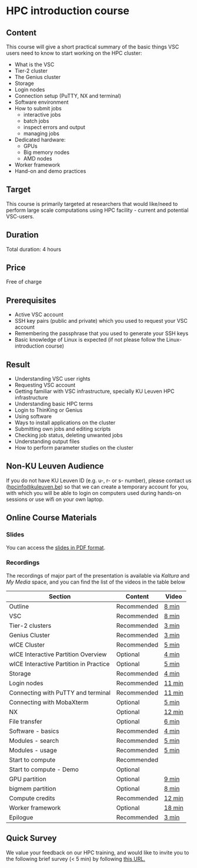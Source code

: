 # HPC introduction course 

## Content
This course will give a short practical summary of the basic things VSC users need to know to start working on the HPC cluster:
- What is the VSC
- Tier-2 cluster
- The Genius cluster
- Storage
- Login nodes
- Connection setup (PuTTY, NX and terminal)
- Software environment
- How to submit jobs
  - interactive jobs
  - batch jobs
  - inspect errors and output
  - managing jobs
- Dedicated hardware:
  - GPUs
  - Big memory nodes
  - AMD nodes
- Worker framework
- Hand-on and demo practices
	
## Target
This course is primarily targeted at researchers that would like/need to perform large scale computations using HPC facility - current and potential VSC-users.

## Duration
Total duration: 4 hours

## Price
Free of charge
	
## Prerequisites
- Active VSC account
- SSH key pairs (public and private) which you used to request your VSC account
- Remembering the passphrase that you used to generate your SSH keys
- Basic knowledge of Linux is expected (if not please follow the Linux-introduction course)

## Result
- Understanding VSC user rights
- Requesting VSC account
- Getting familiar with VSC infrastructure, specially KU Leuven HPC infrastructure
- Understanding basic HPC terms
- Login to ThinKing or Genius
- Using software
- Ways to install applications on the cluster
- Submitting own jobs and editing scripts
- Checking job status, deleting unwanted jobs
- Understanding output files
- How to perform parameter studies on the cluster

## Non-KU Leuven Audience
If you do not have KU Leuven ID (e.g. u-, r- or s- number), please contact us (hpcinfo@kuleuven.be) so that we can create a temporary account for you, with which you will be able to login on computers used during hands-on sessions or use wifi on your own laptop.

## Online Course Materials

### Slides
You can access the [slides in PDF format](https://github.com/hpcleuven/HPC-intro/blob/master/HPCintro.pdf).

### Recordings
The recordings of major part of the presentation is available via *Kaltura* and *My Media* space, and you can find the list of the videos in the table below

| Section | Content | Video |
|---------|---------|-------|
| Outline | Recommended | [8 min](https://kuleuven.mediaspace.kaltura.com/media/HPCIntro-01-Outline/1_q5ul7rya) |
| VSC | Recommended | [8 min](https://kuleuven.mediaspace.kaltura.com/media/HPCintro-02-VSCintro/1_y7di10vy) |
| Tier-2 clusters | Recommended | [3 min](https://kuleuven.mediaspace.kaltura.com/media/HPCIntro-03-Clusters/1_vhiua0ij) |
| Genius Cluster | Recommended | [3 min](https://kuleuven.mediaspace.kaltura.com/media/Tier2-Genius/1_6x09p763) |
| wICE Cluster | Recommended | [5 min](https://kuleuven.mediaspace.kaltura.com/media/Tier2-wICE/1_lxct8cjq) |
| wICE Interactive Partition Overview | Optional | [4 min](https://kuleuven.mediaspace.kaltura.com/media/Jobs-Interactive-resources/1_ef2phjkm) |
| wICE Interactive Partition in Practice | Optional |[5 min](https://kuleuven.mediaspace.kaltura.com/media/Jobs-Interactive-OnDemand/1_tnq617ae)|
| Storage | Recommended | [4 min](https://kuleuven.mediaspace.kaltura.com/media/HPCIntro-05-Storage/1_z34wnczy) |
| Login nodes | Recommended | [11 min](https://kuleuven.mediaspace.kaltura.com/media/HPCIntro-06-Login-Nodes/1_09mlvlss) |
| Connecting with PuTTY and terminal | Recommended | [11 min](https://kuleuven.mediaspace.kaltura.com/media/HPCIntro-07-PuTTY-terminal/1_hh23he9d) |
| Connecting with MobaXterm | Optional | [5 min](https://www.youtube.com/watch?v=dPtCmq1v_ME) |
| NX | Optional | [12 min](https://kuleuven.mediaspace.kaltura.com/media/HPCIntro-08-NX/1_o47ne0pm) |
| File transfer | Optional | [6 min](https://kuleuven.mediaspace.kaltura.com/media/HPCIntro-09-FileTransfer/1_cf3zseab) |
| Software - basics | Recommended | [4 min](https://kuleuven.mediaspace.kaltura.com/media/Software-basics/1_eeg0n8nu) |
| Modules - search | Recommended | [5 min](https://kuleuven.mediaspace.kaltura.com/media/Software-modules-searching/1_o6d9zh8l) |
| Modules - usage | Recommended | [5 min](https://kuleuven.mediaspace.kaltura.com/media/Software-modules-searching/1_o6d9zh8l) |
| Start to compute | Recommended |  |
| Start to compute - Demo | Optional |  |
| GPU partition | Optional | [9 min](https://kuleuven.mediaspace.kaltura.com/media/Jobs-GPU/1_np3oqekv) |
| bigmem partition | Optional | [8 min](https://kuleuven.mediaspace.kaltura.com/media/Jobs-BigMem/1_yqd0a4ni) |
| Compute credits | Recommended | [12 min](https://kuleuven.mediaspace.kaltura.com/media/HPCintro-14-credits/1_4c4u01i8) |
| Worker framework | Optional | [18 min](https://kuleuven.mediaspace.kaltura.com/media/HPCIntro-17-worker/1_pz537i1i) |
| Epilogue | Recommended | [3 min](https://kuleuven.mediaspace.kaltura.com/media/HPCIntro-18-Epilogue/1_fy8dmbg3) |

## Quick Survey

We value your feedback on our HPC training, and would like to invite you to the following brief survey (< 5 min) by following [this URL.](https://kuleuven.eu.qualtrics.com/jfe/preview/SV_cLR4fXNoNgGhSfj?Q_SurveyVersionID=current&Q_CHL=preview)

